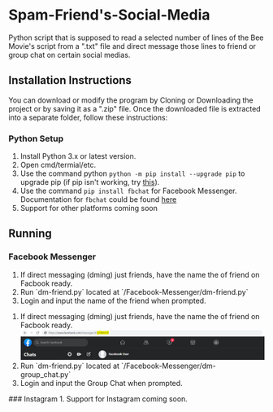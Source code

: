 # Spam-Friend's-Social-Media
Python script that is supposed to read a selected number of lines of the Bee Movie's script from a ".txt" file and direct message those lines to friend or group chat on certain social medias.

## Installation Instructions
You can download or modify the program by Cloning or Downloading the project or by saving it as a ".zip" file.
Once the downloaded file is extracted into a separate folder, follow these instructions:

### Python Setup
1. Install Python 3.x or latest version.
2. Open cmd/termial/etc.
3. Use the command python `python -m pip install --upgrade pip` to upgrade pip (if pip isn't working, try [this](https://stackoverflow.com/questions/23708898/pip-is-not-recognized-as-an-internal-or-external-command)).
4. Use the command `pip install fbchat` for Facebook Messenger. Documentation for `fbchat` could be found [here](https://fbchat.readthedocs.io)
5. Support for other platforms coming soon

## Running

### Facebook Messenger
<ol start="1">
  <li>If direct messaging (dming) just friends, have the name the of friend on Facbook ready.</li>
  <li>Run `dm-friend.py` located at `/Facebook-Messenger/dm-friend.py`</li>
  <li>Login and input the name of the friend when prompted.</li>
</ol>
<ol start="1">
  <li>If direct messaging (dming) just friends, have the name the of friend on Facbook ready.</li>
  <img src="/assets/img/GC-ID.PNG" alt="GC ID Image"/>
  <li>Run `dm-friend.py` located at `/Facebook-Messenger/dm-group_chat.py`</li>
  <li>Login and input the Group Chat when prompted.</li>
</ol>
### Instagram
1. Support for Instagram coming soon.
